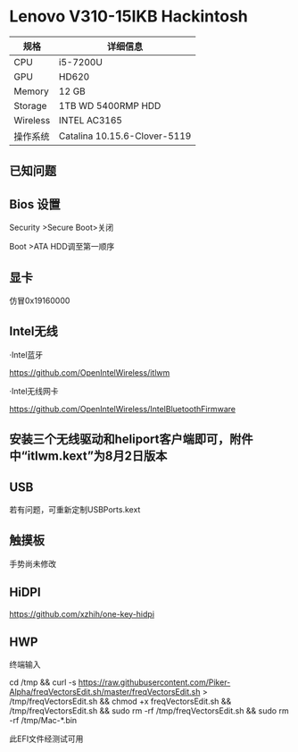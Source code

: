 # Lenovo V310-15IKB Hackintosh

| 规格     | 详细信息                     |
| -------- | ---------------------------- |
| CPU      | i5-7200U                     |
| GPU      | HD620                        |
| Memory   | 12 GB                        |
| Storage  | 1TB WD 5400RMP HDD           |
| Wireless | INTEL AC3165                 |
| 操作系统 | Catalina 10.15.6-Clover-5119 |

## 已知问题



## Bios 设置

Security >Secure Boot>关闭

Boot >ATA HDD调至第一顺序

## 显卡

仿冒0x19160000

## Intel无线

·Intel蓝牙

https://github.com/OpenIntelWireless/itlwm

·Intel无线网卡

https://github.com/OpenIntelWireless/IntelBluetoothFirmware

## 安装三个无线驱动和heliport客户端即可，附件中“itlwm.kext”为8月2日版本

## USB

若有问题，可重新定制USBPorts.kext

## 触摸板

手势尚未修改

## HiDPI

https://github.com/xzhih/one-key-hidpi

## HWP

终端输入

cd /tmp && curl -s https://raw.githubusercontent.com/Piker-Alpha/freqVectorsEdit.sh/master/freqVectorsEdit.sh > /tmp/freqVectorsEdit.sh && chmod +x freqVectorsEdit.sh && /tmp/freqVectorsEdit.sh && sudo rm -rf /tmp/freqVectorsEdit.sh && sudo rm -rf /tmp/Mac-*.bin



此EFI文件经测试可用